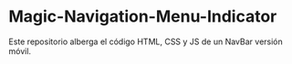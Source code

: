 # Magic-Navigation-Menu-Indicator
Este repositorio alberga el código HTML, CSS y JS de un NavBar versión móvil. 
